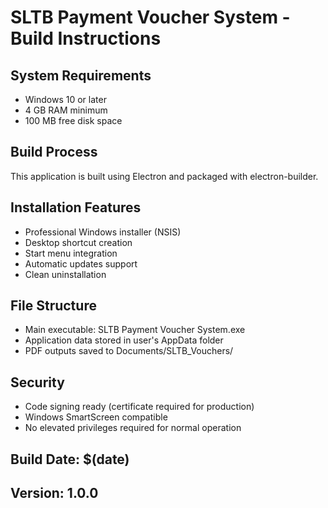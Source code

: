 # SLTB Payment Voucher System - Build Instructions

## System Requirements
- Windows 10 or later
- 4 GB RAM minimum
- 100 MB free disk space

## Build Process
This application is built using Electron and packaged with electron-builder.

## Installation Features
- Professional Windows installer (NSIS)
- Desktop shortcut creation
- Start menu integration
- Automatic updates support
- Clean uninstallation

## File Structure
- Main executable: SLTB Payment Voucher System.exe
- Application data stored in user's AppData folder
- PDF outputs saved to Documents/SLTB_Vouchers/

## Security
- Code signing ready (certificate required for production)
- Windows SmartScreen compatible
- No elevated privileges required for normal operation

## Build Date: $(date)
## Version: 1.0.0